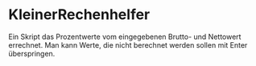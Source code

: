 # KleinerRechenhelfer
Ein Skript das Prozentwerte vom eingegebenen Brutto- und Nettowert errechnet.
Man kann Werte, die nicht berechnet werden sollen mit Enter überspringen.
